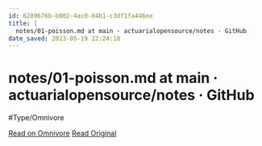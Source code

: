 ```yaml
---
id: 6289676b-b002-4ac0-84b1-c3df1fa446ee
title: |
  notes/01-poisson.md at main · actuarialopensource/notes · GitHub
date_saved: 2023-05-19 22:24:18
---
```


# notes/01-poisson.md at main · actuarialopensource/notes · GitHub
#Type/Omnivore

[Read on Omnivore](https://omnivore.app/me/notes-01-poisson-md-at-main-actuarialopensource-notes-git-hub-18836f8d98c)
[Read Original](https://github.com/actuarialopensource/notes/blob/main/content/stats/01-poisson.md)

